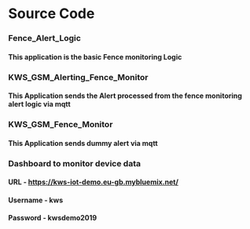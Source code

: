 # Source Code

### Fence_Alert_Logic
#### This application is the basic Fence monitoring Logic

### KWS_GSM_Alerting_Fence_Monitor
#### This Application sends the Alert processed from the fence monitoring alert logic via mqtt

### KWS_GSM_Fence_Monitor
#### This Application sends dummy alert via mqtt

### Dashboard to monitor device data
#### URL - https://kws-iot-demo.eu-gb.mybluemix.net/
#### Username - kws
#### Password - kwsdemo2019

